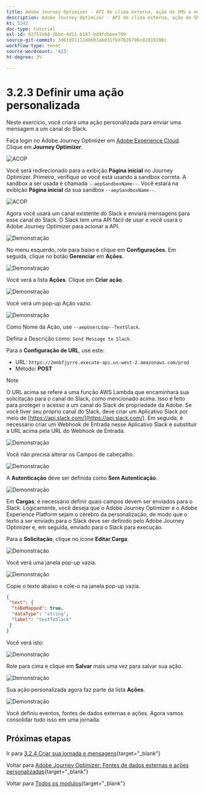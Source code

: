 ```yaml
---
title: Adobe Journey Optimizer - API de clima externa, ação de SMS e muito mais - Definir ações personalizadas
description: Adobe Journey Optimizer - API de clima externa, ação de SMS e muito mais - Definir ações personalizadas
kt: 5342
doc-type: tutorial
exl-id: 92752e84-3bbe-4d11-b187-bd9fdbbee709
source-git-commit: 3d61d91111d8693ab031fbd7b26706c02818108c
workflow-type: tm+mt
source-wordcount: '423'
ht-degree: 3%

---
```


# 3.2.3 Definir uma ação personalizada

Neste exercício, você criará uma ação personalizada para enviar uma mensagem a um canal do Slack.

Faça login no Adobe Journey Optimizer em [Adobe Experience Cloud](https://experience.adobe.com). Clique em **Journey Optimizer**.

![ACOP](./../../../../modules/delivery-activation/ajo-b2c/ajob2c-1/images/acophome.png)

Você será redirecionado para a exibição **Página inicial** no Journey Optimizer. Primeiro, verifique se você está usando a sandbox correta. A sandbox a ser usada é chamada `--aepSandboxName--`. Você estará na exibição **Página inicial** da sua sandbox `--aepSandboxName--`.

![ACOP](./../../../../modules/delivery-activation/ajo-b2c/ajob2c-1/images/acoptriglp.png)

Agora você usará um canal existente do Slack e enviará mensagens para esse canal do Slack. O Slack tem uma API fácil de usar e você usará o Adobe Journey Optimizer para acionar a API.

![Demonstração](./images/slack.png)

No menu esquerdo, role para baixo e clique em **Configurações**. Em seguida, clique no botão **Gerenciar** em **Ações**.

![Demonstração](./images/menuactions.png)

Você verá a lista **Ações**. Clique em **Criar ação**.

![Demonstração](./images/acthome.png)

Você verá um pop-up Ação vazio.

![Demonstração](./images/emptyact.png)

Como Nome da Ação, use `--aepUserLdap--TextSlack`.

Defina a Descrição como: `Send Message to Slack`.

Para a **Configuração de URL**, use este:

- URL: `https://2mnbfjyrre.execute-api.us-west-2.amazonaws.com/prod`
- Método: **POST**

>[!NOTE]
>
>O URL acima se refere a uma função AWS Lambda que encaminhará sua solicitação para o canal do Slack, como mencionado acima. Isso é feito para proteger o acesso a um canal do Slack de propriedade da Adobe. Se você tiver seu próprio canal do Slack, deve criar um Aplicativo Slack por meio de [https://api.slack.com/](https://api.slack.com/). Em seguida, é necessário criar um Webhook de Entrada nesse Aplicativo Slack e substituir a URL acima pela URL do Webhook de Entrada.

![Demonstração](./images/slackname.png)

Você não precisa alterar os Campos de cabeçalho.

![Demonstração](./images/slackurl.png)

A **Autenticação** deve ser definida como **Sem Autenticação**.

![Demonstração](./images/slackauth.png)

Em **Cargas**, é necessário definir quais campos devem ser enviados para o Slack. Logicamente, você deseja que o Adobe Journey Optimizer e o Adobe Experience Platform sejam o cérebro da personalização, de modo que o texto a ser enviado para o Slack deve ser definido pelo Adobe Journey Optimizer e, em seguida, enviado para o Slack para execução.

Para a **Solicitação**, clique no ícone **Editar Carga**.

![Demonstração](./images/slackmsgp.png)

Você verá uma janela pop-up vazia.

![Demonstração](./images/slackmsgpopup.png)

Copie o texto abaixo e cole-o na janela pop-up vazia.

```json
{
 "text": {
  "toBeMapped": true,
  "dataType": "string",
  "label": "textToSlack"
 }
}
```

Você verá isto:

![Demonstração](./images/slackmsgpopup1.png)

Role para cima e clique em **Salvar** mais uma vez para salvar sua ação.

![Demonstração](./images/slackmsgpopup3.png)

Sua ação personalizada agora faz parte da lista **Ações**.

![Demonstração](./images/slackdone.png)

Você definiu eventos, fontes de dados externas e ações. Agora vamos consolidar tudo isso em uma jornada.

## Próximas etapas

Ir para [3.2.4 Criar sua jornada e mensagens](./ex4.md){target="_blank"}

Voltar para [Adobe Journey Optimizer: Fontes de dados externas e ações personalizadas](journey-orchestration-external-weather-api-sms.md){target="_blank"}

Voltar para [Todos os módulos](./../../../../overview.md){target="_blank"}
